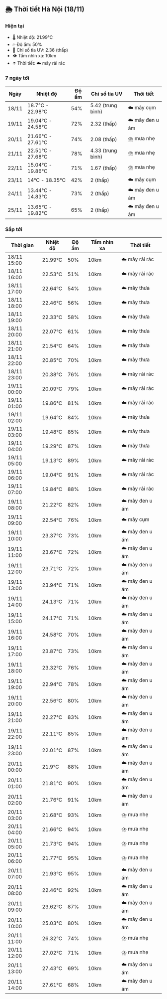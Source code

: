 ## 🌦️ Thời tiết Hà Nội (18/11)

### Hiện tại

- 🌡️ Nhiệt độ: 21.99℃
- 💦 Độ ẩm: 50%
- 🌟 Chỉ số tia UV: 2.36 (thấp)
- 👁️ Tầm nhìn xa: 10km
- ☂️ Thời tiết: ☁️ mây rải rác

### 7 ngày tới

| Ngày | Nhiệt độ | Độ ẩm | Chỉ số tia UV | Thời tiết |
| --- | --- | --- | --- | --- |
| 18/11 | 18.7℃ - 22.98℃ | 54% | 5.42 (trung bình) | ☁️ mây cụm |
| 19/11 | 19.04℃ - 24.58℃ | 72% | 2.32 (thấp) | ☁️ mây đen u ám |
| 20/11 | 21.66℃ - 27.61℃ | 74% | 2.08 (thấp) | ⛈️ mưa nhẹ |
| 21/11 | 22.51℃ - 27.68℃ | 78% | 4.33 (trung bình) | ⛈️ mưa nhẹ |
| 22/11 | 15.04℃ - 19.86℃ | 71% | 1.67 (thấp) | ⛈️ mưa nhẹ |
| 23/11 | 14℃ - 18.35℃ | 42% | 2 (thấp) | ☁️ mây cụm |
| 24/11 | 13.44℃ - 14.83℃ | 73% | 2 (thấp) | ☁️ mây đen u ám |
| 25/11 | 13.65℃ - 19.82℃ | 65% | 2 (thấp) | ☁️ mây đen u ám |

### Sắp tới

| Thời gian | Nhiệt độ | Độ ẩm | Tầm nhìn xa | Thời tiết |
| --- | --- | --- | --- | --- |
| 18/11 15:00 | 21.99℃ | 50% | 10km | ☁️ mây rải rác |
| 18/11 16:00 | 22.53℃ | 51% | 10km | ☁️ mây rải rác |
| 18/11 17:00 | 22.64℃ | 54% | 10km | ☁️ mây thưa |
| 18/11 18:00 | 22.46℃ | 56% | 10km | ☁️ mây thưa |
| 18/11 19:00 | 22.33℃ | 58% | 10km | ☁️ mây thưa |
| 18/11 20:00 | 22.07℃ | 61% | 10km | ☁️ mây thưa |
| 18/11 21:00 | 21.54℃ | 64% | 10km | ☁️ mây thưa |
| 18/11 22:00 | 20.85℃ | 70% | 10km | ☁️ mây thưa |
| 18/11 23:00 | 20.38℃ | 76% | 10km | ☁️ mây rải rác |
| 19/11 00:00 | 20.09℃ | 79% | 10km | ☁️ mây rải rác |
| 19/11 01:00 | 19.86℃ | 81% | 10km | ☁️ mây rải rác |
| 19/11 02:00 | 19.64℃ | 84% | 10km | ☁️ mây thưa |
| 19/11 03:00 | 19.48℃ | 85% | 10km | ☁️ mây thưa |
| 19/11 04:00 | 19.29℃ | 87% | 10km | ☁️ mây thưa |
| 19/11 05:00 | 19.13℃ | 89% | 10km | ☁️ mây rải rác |
| 19/11 06:00 | 19.04℃ | 91% | 10km | ☁️ mây rải rác |
| 19/11 07:00 | 19.84℃ | 88% | 10km | ☁️ mây rải rác |
| 19/11 08:00 | 21.22℃ | 82% | 10km | ☁️ mây đen u ám |
| 19/11 09:00 | 22.54℃ | 76% | 10km | ☁️ mây cụm |
| 19/11 10:00 | 23.37℃ | 73% | 10km | ☁️ mây đen u ám |
| 19/11 11:00 | 23.67℃ | 72% | 10km | ☁️ mây đen u ám |
| 19/11 12:00 | 23.71℃ | 72% | 10km | ☁️ mây đen u ám |
| 19/11 13:00 | 23.94℃ | 71% | 10km | ☁️ mây đen u ám |
| 19/11 14:00 | 24.13℃ | 71% | 10km | ☁️ mây đen u ám |
| 19/11 15:00 | 24.17℃ | 71% | 10km | ☁️ mây đen u ám |
| 19/11 16:00 | 24.58℃ | 70% | 10km | ☁️ mây đen u ám |
| 19/11 17:00 | 23.87℃ | 73% | 10km | ☁️ mây đen u ám |
| 19/11 18:00 | 23.32℃ | 76% | 10km | ☁️ mây đen u ám |
| 19/11 19:00 | 22.94℃ | 78% | 10km | ☁️ mây đen u ám |
| 19/11 20:00 | 22.56℃ | 80% | 10km | ☁️ mây đen u ám |
| 19/11 21:00 | 22.27℃ | 83% | 10km | ☁️ mây đen u ám |
| 19/11 22:00 | 22.11℃ | 85% | 10km | ☁️ mây đen u ám |
| 19/11 23:00 | 22.01℃ | 87% | 10km | ☁️ mây đen u ám |
| 20/11 00:00 | 21.9℃ | 88% | 10km | ☁️ mây đen u ám |
| 20/11 01:00 | 21.81℃ | 90% | 10km | ☁️ mây đen u ám |
| 20/11 02:00 | 21.76℃ | 91% | 10km | ☁️ mây đen u ám |
| 20/11 03:00 | 21.68℃ | 93% | 10km | ⛈️ mưa nhẹ |
| 20/11 04:00 | 21.66℃ | 94% | 10km | ⛈️ mưa nhẹ |
| 20/11 05:00 | 21.73℃ | 94% | 10km | ⛈️ mưa nhẹ |
| 20/11 06:00 | 21.77℃ | 95% | 10km | ⛈️ mưa nhẹ |
| 20/11 07:00 | 21.93℃ | 95% | 10km | ☁️ mây đen u ám |
| 20/11 08:00 | 22.46℃ | 92% | 10km | ☁️ mây đen u ám |
| 20/11 09:00 | 23.62℃ | 87% | 10km | ☁️ mây đen u ám |
| 20/11 10:00 | 25.03℃ | 80% | 10km | ☁️ mây đen u ám |
| 20/11 11:00 | 26.32℃ | 74% | 10km | ⛈️ mưa nhẹ |
| 20/11 12:00 | 27.02℃ | 71% | 10km | ⛈️ mưa nhẹ |
| 20/11 13:00 | 27.43℃ | 69% | 10km | ☁️ mây đen u ám |
| 20/11 14:00 | 27.61℃ | 68% | 10km | ☁️ mây đen u ám |
